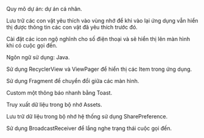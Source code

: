 Quy mô dự án: dự án cá nhân.

Lưu trữ các con vật yêu thích vào vùng nhớ để khi vào lại ứng dụng vẫn hiển thị được thông tin các con vật đã yêu thích trước đó.

Cài đặt các icon ngộ nghĩnh cho số điện thoại và sẽ hiển thị lên màn hình khi có cuộc gọi đến.

Ngôn ngữ sử dụng: Java.

Sử dụng RecyclerView và ViewPager để hiển thị các Item trong ứng dụng.

Sử dụng Fragment để chuyển đổi giữa các màn hình.

Custom một thông báo nhanh bằng Toast.

Truy xuất dữ liệu trong bộ nhớ Assets.

Lưu trữ dữ liệu trong bộ nhớ hệ thống sử dụng SharePreference.

Sử dụng BroadcastReceiver để lắng nghe trạng thái cuộc gọi đến.
